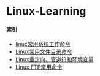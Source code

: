# Linux-Learning
#### 索引
- [linux常用系统工作命令](https://github.com/Francis1986/Linux-Learning/blob/master/file/Linux%E5%B8%B8%E7%94%A8%E7%B3%BB%E7%BB%9F%E5%B7%A5%E4%BD%9C%E5%91%BD%E4%BB%A4.md)
- [Linux常用文件目录命令](https://github.com/Francis1986/Linux-Learning/blob/master/file/Linux%E6%96%87%E4%BB%B6%E7%9B%AE%E5%BD%95%E5%B8%B8%E7%94%A8%E6%93%8D%E4%BD%9C.md)
- [Linux重定向、管道符和环境变量](https://github.com/Francis1986/Linux-Learning/blob/master/file/Linux%E9%87%8D%E5%AE%9A%E5%90%91%E3%80%81%E7%AE%A1%E9%81%93%E7%AC%A6%E4%B8%8E%E7%8E%AF%E5%A2%83%E5%8F%98%E9%87%8F.md)
- [Linux FTP常用命令](https://github.com/Francis1986/Linux-Learning/blob/master/file/Linux%20FTP%E5%B8%B8%E7%94%A8%E6%93%8D%E4%BD%9C.md)
